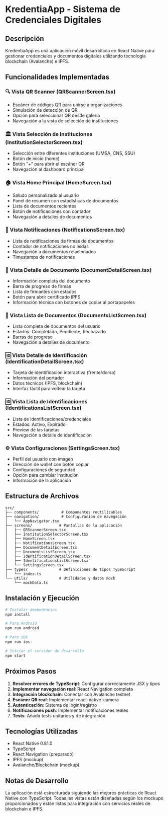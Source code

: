 # KredentiaApp - Sistema de Credenciales Digitales

## Descripción
KredentiaApp es una aplicación móvil desarrollada en React Native para gestionar credenciales y documentos digitales utilizando tecnología blockchain (Avalanche) e IPFS.

## Funcionalidades Implementadas

### 🔍 Vista QR Scanner (QRScannerScreen.tsx)
- Escáner de códigos QR para unirse a organizaciones
- Simulación de detección de QR
- Opción para seleccionar QR desde galería
- Navegación a la vista de selección de instituciones

### 🏛️ Vista Selección de Instituciones (InstitutionSelectorScreen.tsx)
- Selección entre diferentes instituciones (UMSA, CNS, SSU)
- Botón de inicio (home)
- Botón "+" para abrir el escáner QR
- Navegación al dashboard principal

### 🏠 Vista Home Principal (HomeScreen.tsx)
- Saludo personalizado al usuario
- Panel de resumen con estadísticas de documentos
- Lista de documentos recientes
- Botón de notificaciones con contador
- Navegación a detalles de documentos

### 🔔 Vista Notificaciones (NotificationsScreen.tsx)
- Lista de notificaciones de firmas de documentos
- Contador de notificaciones no leídas
- Navegación a documentos relacionados
- Timestamps de notificaciones

### 📄 Vista Detalle de Documento (DocumentDetailScreen.tsx)
- Información completa del documento
- Barra de progreso de firmas
- Lista de firmantes con estados
- Botón para abrir certificado IPFS
- Información técnica con botones de copiar al portapapeles

### 📄 Vista Lista de Documentos (DocumentsListScreen.tsx)
- Lista completa de documentos del usuario
- Estados: Completado, Pendiente, Rechazado
- Barras de progreso
- Navegación a detalles de documento

### 🆔 Vista Detalle de Identificación (IdentificationDetailScreen.tsx)
- Tarjeta de identificación interactiva (frente/dorso)
- Información del portador
- Datos técnicos (IPFS, blockchain)
- Interfaz táctil para voltear la tarjeta

### 🆔 Vista Lista de Identificaciones (IdentificationsListScreen.tsx)
- Lista de identificaciones/credenciales
- Estados: Activo, Expirado
- Preview de las tarjetas
- Navegación a detalle de identificación

### ⚙️ Vista Configuraciones (SettingsScreen.tsx)
- Perfil del usuario con imagen
- Dirección de wallet con botón copiar
- Configuraciones de seguridad
- Opción para cambiar institución
- Información de la aplicación

## Estructura de Archivos

```
src/
├── components/          # Componentes reutilizables
├── navigation/          # Configuración de navegación
│   └── AppNavigator.tsx
├── screens/            # Pantallas de la aplicación
│   ├── QRScannerScreen.tsx
│   ├── InstitutionSelectorScreen.tsx
│   ├── HomeScreen.tsx
│   ├── NotificationsScreen.tsx
│   ├── DocumentDetailScreen.tsx
│   ├── DocumentsListScreen.tsx
│   ├── IdentificationDetailScreen.tsx
│   ├── IdentificationsListScreen.tsx
│   └── SettingsScreen.tsx
├── types/              # Definiciones de tipos TypeScript
│   └── index.ts
└── utils/              # Utilidades y datos mock
    └── mockData.ts
```

## Instalación y Ejecución

```bash
# Instalar dependencias
npm install

# Para Android
npm run android

# Para iOS
npm run ios

# Iniciar el servidor de desarrollo
npm start
```

## Próximos Pasos

1. **Resolver errores de TypeScript**: Configurar correctamente JSX y tipos
2. **Implementar navegación real**: React Navigation completa
3. **Integración blockchain**: Conectar con Avalanche testnet
4. **Escáner QR real**: Implementar react-native-camera
5. **Autenticación**: Sistema de login/registro
6. **Notificaciones push**: Implementar notificaciones reales
7. **Tests**: Añadir tests unitarios y de integración

## Tecnologías Utilizadas

- React Native 0.81.0
- TypeScript
- React Navigation (preparado)
- IPFS (mockup)
- Avalanche/Blockchain (mockup)

## Notas de Desarrollo

La aplicación está estructurada siguiendo las mejores prácticas de React Native con TypeScript. Todas las vistas están diseñadas según los mockups proporcionados y están listas para integración con servicios reales de blockchain e IPFS.

